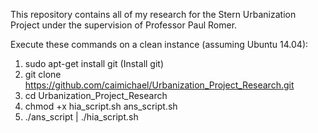 This repository contains all of my research for the Stern Urbanization Project under the supervision of Professor Paul Romer.

Execute these commands on a clean instance (assuming Ubuntu 14.04):
1. sudo apt-get install git (Install git)
2. git clone https://github.com/caimichael/Urbanization_Project_Research.git
3. cd Urbanization_Project_Research
4. chmod +x hia_script.sh ans_script.sh
5. ./ans_script | ./hia_script.sh 
